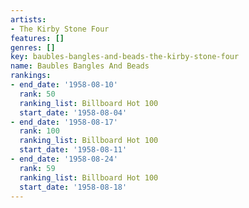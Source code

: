 ```yaml
---
artists:
- The Kirby Stone Four
features: []
genres: []
key: baubles-bangles-and-beads-the-kirby-stone-four
name: Baubles Bangles And Beads
rankings:
- end_date: '1958-08-10'
  rank: 50
  ranking_list: Billboard Hot 100
  start_date: '1958-08-04'
- end_date: '1958-08-17'
  rank: 100
  ranking_list: Billboard Hot 100
  start_date: '1958-08-11'
- end_date: '1958-08-24'
  rank: 59
  ranking_list: Billboard Hot 100
  start_date: '1958-08-18'
---
```


